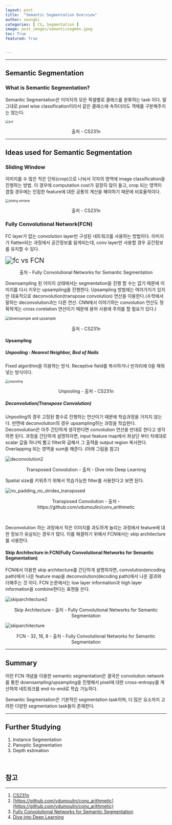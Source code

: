 ```yaml
---
layout: post
title:  "Semantic Segmentation Overview"
author: seungki
categories: [ CV, Segmentation ]
image: post_images/semanticsegmen.jpeg
toc: True
featured: True


---
```

---
## Semantic Segmentation
### What is Semantic Segmentation?
Semantic Segmentation은 이미지의 모든 픽셀별로 클래스를 분류하는 task 이다. 말 그대로 pixel wise classification이라서 같은 클래스에 속하더라도 객체를 구분해주지는 않는다.

<img src="../post_images/semantic_segmentation/ss1.png" alt="ss1" style="zoom:67%;" class="center-image" />

<p align="center">출처 - CS231n </p>

---

## Ideas used for Semantic Segmentation

### Sliding Window

이미지를 수 많은 작은 단위(crop)으로 나눠서 각자의 영역에 image classification을 진행하는 방법. 이 경우에 computation cost가 굉장히 많이 들고, crop 되는 영역이 겹칠 경우에는 인접한 feature에 대한 공통의 계산을 해야하기 때문에 비효율적이다.

<img src="../post_images/semantic_segmentation/sliding window.png" alt="sliding window" style="zoom:67%;" class="center-image"/>

<p align="center">출처 - CS231n </p>



### Fully Convolutional Network(FCN)

FC layer가 없는 convolution layer만 구성된 네트워크를 사용하는 방법이다. 이미지가 flatten되는 과정에서 공간정보를 잃게되는데, conv layer만 사용할 경우 공간정보를 유지할 수 있다.



<img src="../post_images/semantic_segmentation/fc vs FCN.PNG" alt="fc vs FCN" style="zoom:150%;" class="center-image"/>

<p align="center">출처 - Fully Convolutional Networks for Semantic Segmentation </p>



Downsampling 된 이미지 상태에서는 segmentation을 진행 할 수는 없기 때문에 이미지를 다시 키우는 upsampling을 진행한다. Upsampling 방법에는 여러가지가 있지만 대표적으로 deconvolution(transpose convolution) 연산을 이용한다.(수학에서 말하는 deconvolution과는 다른 연산. CNN에서 이야기하는 convolution 연산도 정확하게는 cross corelation 연산이기 때문에 용어 사용에 주의를 할 필요가 있다.) 



<img src="../post_images/semantic_segmentation/downsample and upsample.png" alt="downsample and upsample" style="zoom:80%;" class="center-image"/>

<p align="center">출처 - CS231n </p>

#### Upsampling

##### Unpooling : Nearest Neighbor, Bed of Nails

Fixed algorithm을 이용하는 방식. Receptive field를 복사하거나 빈자리에 0을 채워 넣는 방식이다.



<img src="../post_images/semantic_segmentation/unpooling.png" alt="unpooling" style="zoom:67%;" class="center-image"/>

<p align="center">Unpooling - 출처 - CS231n </p>



##### Deconvolution(Transpose Convolution)

Unpooling의 경우 고정된 함수로 진행하는 연산이기 때문에 학습과정을 거치지 않는다. 반면에 deconvolution의 경우 upsampling하는 과정을 학습한다. Deconvolution은 아주 간단하게 생각한다면 convolution 연산을 반대로 한다고 생각하면 된다. 과정을 간단하게 설명하자면, input feature map에서 좌상단 부터 차례대로 scalar 값을 하나씩 뽑고 filter와 곱해서 그 출력을 output region 복사한다. Overlapping 되는 영역을 sum을 해준다. (아래 그림을 참고)



<img src="../post_images/semantic_segmentation/deconvolution2.PNG" alt="deconvolution2" style="zoom:100%;" class="center-image"/>

<p align="center">Transposed Convolution - 출처 - Dive into Deep Learning </p>



Spatial size를 키워주기 위해서 학습가능한 filter를 사용한다고 보면 된다.



<img src="../post_images/semantic_segmentation/no_padding_no_strides_transposed.gif" alt="no_padding_no_strides_transposed" style="zoom:100%;" class="center-image"/>

<p align="center">Transposed Convolution - 출처 - https://github.com/vdumoulin/conv_arithmetic </p>

​	

Deconvolution 하는 과정에서 작은 이미지를 과도하게 늘리는 과정에서 feature에 대한 정보가 유실되는 경우가 많다. 이를 해결하기 위해서 FCN에서는 skip architecture를 사용한다.

#### Skip Architecture in FCN(Fully Convolutional Networks for Semantic Segmentation)

FCN에서 이용한 skip architecture를 간단하게 설명하자면, convolution(encoding path)에서 나온 feature map을 deconvolution(decoding path)에서 나온 결과와 더해주는 것 이다. FCN 논문에서는 low layer information과 high layer information을 combine한다는 표현을 쓴다.

<img src="../post_images/semantic_segmentation/skiparchitecture2.PNG" alt="skiparchitecture2" style="zoom:100%;" class="center-image"/>

<p align="center">Skip Architecture - 출처 - Fully Convolutional Networks for Semantic Segmentation </p>



<img src="../post_images/semantic_segmentation/skiparchitecture.PNG" alt="skiparchitecture" style="zoom:100%;" class="center-image"/>

<p align="center">FCN - 32, 16, 8 - 출처 - Fully Convolutional Networks for Semantic Segmentation </p>

---

## Summary

이런 FCN 개념을 이용한 semantic segmentation은 결국은 convolution network를 통한 downsampling/upsampling을 진행해서 pixel에 대한 cross-entropy를 계산하여 네트워크를 end-to-end로 학습 가능하다.

Semantic Segmentation은 기본적인 segmentation task이며, 더 많은 요소까지 고려한 다양한 segmentation task들이 존재한다.

---

## Further Studying

1. Instance Segmentation
2. Panoptic Segmentation
3. Depth estimation

<br>

## 참고

---

1. [CS231n](https://www.youtube.com/watch?v=vT1JzLTH4G4&list=PLC1qU-LWwrF64f4QKQT-Vg5Wr4qEE1Zxk)
2. [https://github.com/vdumoulin/conv_arithmetic](https://github.com/vdumoulin/conv_arithmetic)
3. [Fully Convolutional Networks for Semantic Segmentation](https://arxiv.org/abs/1411.4038)
4. [Dive into Deep Learning](https://d2l.ai/)
